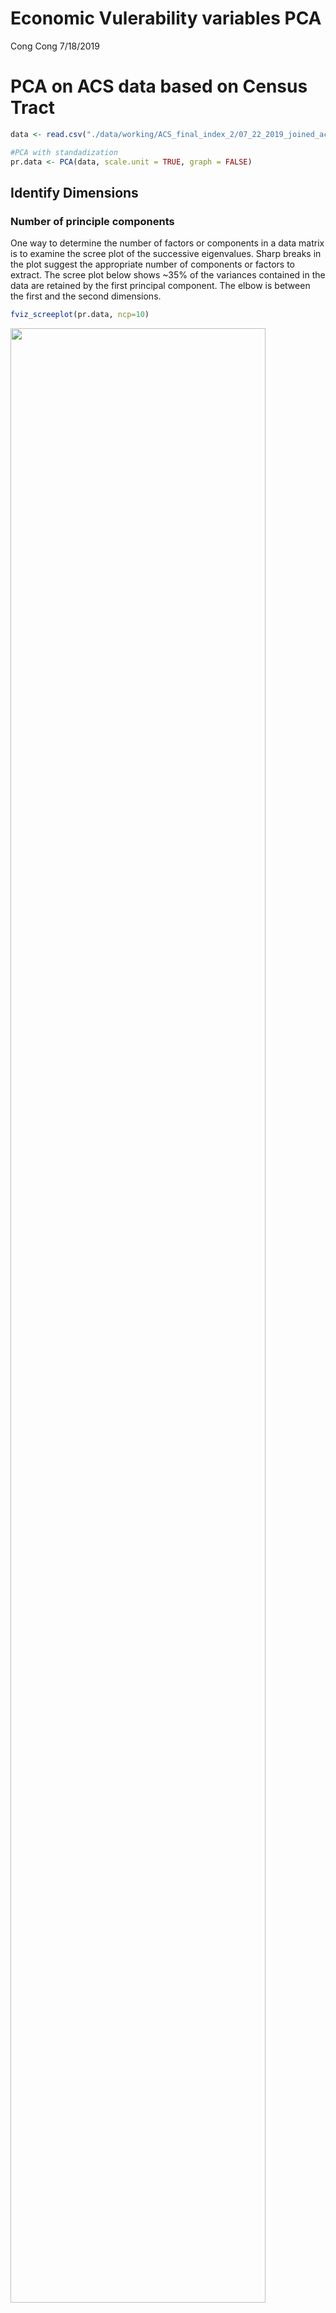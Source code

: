 Economic Vulerability variables PCA
================
Cong Cong
7/18/2019

PCA on ACS data based on Census Tract
=====================================

``` r
data <- read.csv("./data/working/ACS_final_index_2/07_22_2019_joined_acs_final.csv") %>% select (-c(Geography,X)) %>% na.omit()

#PCA with standadization
pr.data <- PCA(data, scale.unit = TRUE, graph = FALSE)
```

Identify Dimensions
-------------------

### Number of principle components

One way to determine the number of factors or components in a data matrix is to examine the scree plot of the successive eigenvalues. Sharp breaks in the plot suggest the appropriate number of components or factors to extract. The scree plot below shows ~35% of the variances contained in the data are retained by the first principal component. The elbow is between the first and the second dimensions.

``` r
fviz_screeplot(pr.data, ncp=10)
```

<img src="07-22-2019_pca_files/figure-markdown_github/unnamed-chunk-2-1.png" width="90%" />

Parallel analyis compares the scree of factors of the observed data with that of a random data matrix of the same size as the original. The parallel analysis for this dataset indicates that four components should be retained. There are two ways to tell this; (1) four of the eigenvalues in the actual data are greater than the simulated/resampled data, and (2) the dashed line for parallel analysis in the graph crosses the blue line before reaching the fifth component.

``` r
psych::fa.parallel(data,fa="pc")
```

<img src="07-22-2019_pca_files/figure-markdown_github/unnamed-chunk-3-1.png" width="90%" />

    ## Parallel analysis suggests that the number of factors =  NA  and the number of components =  4

### Variances explained by the principal components

The proportion of variances retained by the principal components can be extracted as follows. ~63% of variance is explained by the first four pricipal components.

``` r
eigenvalues <- pr.data$eig
head(eigenvalues)
```

    ##        eigenvalue percentage of variance cumulative percentage of variance
    ## comp 1   7.816081              35.527642                          35.52764
    ## comp 2   2.359962              10.727098                          46.25474
    ## comp 3   1.990373               9.047151                          55.30189
    ## comp 4   1.620546               7.366116                          62.66801
    ## comp 5   1.130101               5.136825                          67.80483
    ## comp 6   1.057150               4.805228                          72.61006

Dimension description
---------------------

### Variables related with the principal components

The variables can be plotted as points in the component space using their loadings (correlation between a variable and a PC) as coordinates.

``` r
pr.data$var$coord
```

    ##                          Dim.1       Dim.2        Dim.3        Dim.4
    ## age_below_18       -0.00232260  0.57253546 -0.595110621 -0.341160563
    ## age_above_65       -0.48843934  0.17174493  0.680661117 -0.223927081
    ## no_highschool       0.84764681  0.29785016  0.135669353 -0.136049021
    ## minority            0.68631245 -0.19477448 -0.358571954  0.210557656
    ## hispanic            0.86471301  0.24179380  0.051337056 -0.098038949
    ## unmarried           0.72487145 -0.34312725  0.174992809  0.295467292
    ## single_parent       0.77367265  0.20153896 -0.137938097 -0.002483437
    ## limited_english     0.82035012  0.17417486  0.063757748 -0.108101366
    ## low_income          0.89161297 -0.13266800  0.072225830  0.170755715
    ## poverty             0.79354916  0.16797443  0.138304713  0.093407517
    ## ssi                 0.39114554  0.22827479  0.178931066 -0.068423278
    ## pai                 0.38441991  0.10441755 -0.008209724 -0.189420997
    ## no_insurance        0.90449930  0.20749645 -0.006652650  0.009835153
    ## unemployed          0.33349354  0.28438025 -0.145141384  0.197735151
    ## not_enrolled        0.08707874 -0.45574714  0.674480691  0.094923509
    ## no_vehicle          0.65548168  0.09215723  0.371938899 -0.012564273
    ## long_commute       -0.12841915  0.26742314  0.006978075  0.087461131
    ## no_water           -0.34957381  0.57835474  0.252478996  0.542947263
    ## no_sewer           -0.37010193  0.60265769  0.210209797  0.478795354
    ## no_gas             -0.02059148  0.29084641  0.003128764  0.452169821
    ## year_built         -0.17549848 -0.29376682 -0.429737485  0.623475569
    ## median_house_value -0.66657795  0.48970510  0.078224219 -0.175752301
    ##                             Dim.5
    ## age_below_18        0.07607534585
    ## age_above_65        0.00003079321
    ## no_highschool      -0.01277736566
    ## minority            0.29494051267
    ## hispanic           -0.09775930714
    ## unmarried          -0.15445063215
    ## single_parent      -0.03509107218
    ## limited_english     0.06998761537
    ## low_income         -0.01175010507
    ## poverty            -0.00402424860
    ## ssi                 0.31570258373
    ## pai                 0.36697879214
    ## no_insurance       -0.00375451030
    ## unemployed         -0.45438264393
    ## not_enrolled        0.16226797472
    ## no_vehicle          0.07873073326
    ## long_commute        0.53844125987
    ## no_water            0.11247090637
    ## no_sewer            0.08044006588
    ## no_gas             -0.35229397303
    ## year_built          0.30157286545
    ## median_house_value  0.00444795089

Correlation circle projects the features/variables of the data into the space of the first two dimensions. The angle shows how the variables are related as well as their directions relative to the first two dimensions

``` r
fviz_pca_var(pr.data,
             col.var = "contrib",
             gradient.cols = c("#00AFBB", "#E7B800", "#FC4E07"),
             repel = TRUE)
```

<img src="07-22-2019_pca_files/figure-markdown_github/unnamed-chunk-6-1.png" width="90%" />

The following four variables are strongly related with Dimension 1:
- percentage of households with no health insurance coverage (no\_hicov\_pct)
- percentage of population with lower-than-median income (low\_income)
- percentage of Hispanic population (hispanic\_pct)
- percentage of population with no highschool diploma (no\_highschool) - percentage of households with limited English ability (limited\_english)

``` r
pr.desc <- dimdesc(pr.data, axes = c(1,2))
pr.desc$Dim.1
```

    ## $quanti
    ##                    correlation      p.value
    ## no_insurance         0.9044993 3.000750e-95
    ## low_income           0.8916130 1.091952e-88
    ## hispanic             0.8647130 2.504577e-77
    ## no_highschool        0.8476468 2.542203e-71
    ## limited_english      0.8203501 4.200447e-63
    ## poverty              0.7935492 2.722754e-56
    ## single_parent        0.7736726 7.345766e-52
    ## unmarried            0.7248714 1.126831e-42
    ## minority             0.6863124 1.035713e-36
    ## no_vehicle           0.6554817 1.429656e-32
    ## ssi                  0.3911455 1.030651e-10
    ## pai                  0.3844199 2.271155e-10
    ## unemployed           0.3334935 5.166460e-08
    ## long_commute        -0.1284192 4.085046e-02
    ## year_built          -0.1754985 5.031779e-03
    ## no_water            -0.3495738 1.031517e-08
    ## no_sewer            -0.3701019 1.151399e-09
    ## age_above_65        -0.4884393 1.235563e-16
    ## median_house_value  -0.6665779 5.274233e-34

The following four variables are strongly related with Dimension2:
- proportion of housing with no sewer available (no\_sewer) - proportion of housing with no water available (no\_water) - proportion of people aged &lt; 18 (age\_below\_18) - median house value weighted by number of units (median\_house\_value)
- percentage of population with no highschool diploma (no\_highschool)

``` r
pr.desc$Dim.2
```

    ## $quanti
    ##                    correlation      p.value
    ## no_sewer             0.6026577 1.669144e-26
    ## no_water             0.5783547 4.491675e-24
    ## age_below_18         0.5725355 1.601902e-23
    ## median_house_value   0.4897051 1.003980e-16
    ## no_highschool        0.2978502 1.340242e-06
    ## no_gas               0.2908464 2.419659e-06
    ## unemployed           0.2843802 4.117535e-06
    ## long_commute         0.2674231 1.560727e-05
    ## hispanic             0.2417938 9.923082e-05
    ## ssi                  0.2282748 2.437737e-04
    ## no_insurance         0.2074964 8.781154e-04
    ## single_parent        0.2015390 1.240675e-03
    ## limited_english      0.1741749 5.377482e-03
    ## age_above_65         0.1717449 6.068045e-03
    ## poverty              0.1679744 7.297438e-03
    ## low_income          -0.1326680 3.457500e-02
    ## minority            -0.1947745 1.815850e-03
    ## year_built          -0.2937668 1.894941e-06
    ## unmarried           -0.3431273 1.989594e-08
    ## not_enrolled        -0.4557471 1.974736e-14

### Contributions of variables to the principal components

The color (or the length if the vectors) on the correlation circle shows the contribution of variable to the principal components. The amount of contributions can also be extracted as follows.

``` r
pr.data$var$contrib
```

    ##                             Dim.1      Dim.2         Dim.3         Dim.4
    ## age_below_18        0.00006901761 13.8899231 17.7934787451  7.1821820319
    ## age_above_65        3.05233510004  1.2498645 23.2770181080  3.0942257841
    ## no_highschool       9.19265171201  3.7591593  0.9247598570  1.1421669939
    ## minority            6.02635469950  1.6075304  6.4597854956  2.7357779027
    ## hispanic            9.56654077389  2.4773387  0.1324120109  0.5931111048
    ## unmarried           6.72253276898  4.9889079  1.5385296387  5.3871316333
    ## single_parent       7.65817745495  1.7211277  0.9559472314  0.0003805791
    ## limited_english     8.61012462463  1.2854821  0.2042355783  0.7211093546
    ## low_income         10.17100089233  0.7458087  0.2620900556  1.7992406793
    ## poverty             8.05672630102  1.1955876  0.9610354720  0.5383967424
    ## ssi                 1.95743665343  2.2080606  1.6085588719  0.2888993209
    ## pai                 1.89070027409  0.4620001  0.0033862777  2.2140886141
    ## no_insurance       10.46712501901  1.8243846  0.0022235903  0.0059689925
    ## unemployed          1.42293742523  3.4268407  1.0583954855  2.4127177783
    ## not_enrolled        0.09701417708  8.8012219 22.8562250589  0.5560147742
    ## no_vehicle          5.49707998492  0.3598768  6.9503818306  0.0097412229
    ## long_commute        0.21099420759  3.0303517  0.0024464522  0.4720292845
    ## no_water            1.56346702661 14.1737139  3.2026978737 18.1908947093
    ## no_sewer            1.75248233136 15.3899237  2.2200940260 14.1461617674
    ## no_gas              0.00542482848  3.5844495  0.0004918255 12.6165876971
    ## year_built          0.39405573466  3.6567944  9.2783753194 23.9870944306
    ## median_house_value  5.68476899259 10.1616521  0.3074311958  1.9060786022
    ##                                Dim.5
    ## age_below_18        0.51211849260421
    ## age_above_65        0.00000008390592
    ## no_highschool       0.01444658625728
    ## minority            7.69753104883419
    ## hispanic            0.84566589752560
    ## unmarried           2.11087233485480
    ## single_parent       0.10896220006561
    ## limited_english     0.43343600076536
    ## low_income          0.01221704259271
    ## poverty             0.00143301980243
    ## ssi                 8.81939634174648
    ## pai                11.91693365655329
    ## no_insurance        0.00124735246300
    ## unemployed         18.26947452890549
    ## not_enrolled        2.32995867995736
    ## no_vehicle          0.54849311479335
    ## long_commute       25.65424578482087
    ## no_water            1.11934245888315
    ## no_sewer            0.57256846236435
    ## no_gas             10.98229270611206
    ## year_built          8.04761354318369
    ## median_house_value  0.00175066300888

If the contribution of the variables were uniform, the expected value would be 1/length(variables) = 1/22 = 4.5%.The red dashed line on the graph below indicates the expected average contribution. A variable with a contribution larger than this cutoff could be considered as important in contributing to the component.

``` r
fviz_pca_contrib(pr.data, choice = "var", axes = 1)
```

    ## Warning in fviz_pca_contrib(pr.data, choice = "var", axes = 1): The
    ## function fviz_pca_contrib() is deprecated. Please use the function
    ## fviz_contrib() which can handle outputs of PCA, CA and MCA functions.

<img src="07-22-2019_pca_files/figure-markdown_github/unnamed-chunk-10-1.png" width="90%" />

``` r
fviz_pca_contrib(pr.data, choice = "var", axes = 2)
```

    ## Warning in fviz_pca_contrib(pr.data, choice = "var", axes = 2): The
    ## function fviz_pca_contrib() is deprecated. Please use the function
    ## fviz_contrib() which can handle outputs of PCA, CA and MCA functions.

<img src="07-22-2019_pca_files/figure-markdown_github/unnamed-chunk-10-2.png" width="90%" />

Conclusions
-----------

There are four principal components in the dataset of ACS variables on census tract. These components explains ~63% of the total variance. The first component is best represented by economic and social status of the population including health insurance coverage, income, Hispanic population, limited English ability. The second component is best represented by housing conditions including water and sewer availability and median house value.

PCA on ACS data based on High School District
=============================================

PCA on ACS data based on Supervisor District
============================================
